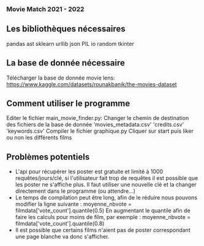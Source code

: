 ### Movie Match 2021 - 2022

## Les bibliothèques nécessaires
pandas
ast
sklearn
urllib
json
PIL
io
random
tkinter

## La base de donnée nécessaire
Télécharger la base de donnée movie lens:
https://www.kaggle.com/datasets/rounakbanik/the-movies-dataset

## Comment utiliser le programme
Editer le fichier main_movie_finder.py:
	Changer le chemin de destination des fichiers de la base de donnée
	'movies_metadata.csv'
	'credits.csv'
	'keywords.csv'
Compiler le fichier graphique.py
Cliquer sur start puis liker ou non les différents films

## Problèmes potentiels
- L'api pour récupérer les poster est gratuite et limité à 1000 requêtes/jours/clé,
  si l'utilisateur fait trop de requêtes il est possible que les poster ne s'affiche plus.
  Il faut utiliser une nouvelle clé et la changer directement dans le programme (ou attendre...)
- Le temps de compilation peut être long, afin de le réduire nous pouvons modifier la ligne suivante :
	moyenne_nbvote = filmdata['vote_count'].quantile(0.5)
  En augmentant le quantile afin de faire les calculs pour moins de film, par exemple : 
	moyenne_nbvote = filmdata['vote_count'].quantile(0.8)
- Il est possible que certains films n'aient pas de poster correspondant une page blanche va donc s'afficher.
